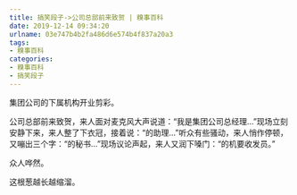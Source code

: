 ```yaml
---
title: 搞笑段子->公司总部前来致贺 | 糗事百科
date: 2019-12-14 09:34:20
urlname: 03e747b4b2fa486d6e574b4f837a20a3
tags: 
- 糗事百科
categories:
- 糗事百科
- 搞笑段子
---
```

集团公司的下属机构开业剪彩。

公司总部前来致贺，来人面对麦克风大声说道：“我是集团公司总经理…”现场立刻安静下来，来人整了下衣冠，接着说：“的助理…”听众有些骚动，来人悄作停顿，又嘣出三个字：“的秘书…”现场议论声起，来人又润下嗓门：“的机要收发员。”

众人哗然。

这根葱越长越缩溜。



